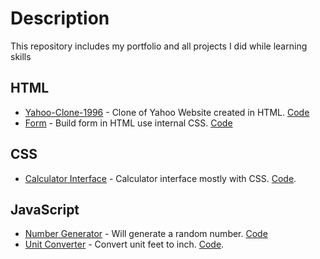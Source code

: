# Description
This repository includes my portfolio and all projects I did while learning skills


## HTML
- [Yahoo-Clone-1996](https://rohini-ranjanr.github.io/yahoo-clone-1996/yahoo_home.html) - Clone of Yahoo Website created in HTML. [Code](https://github.com/rohini-ranjanR/rohini-ranjanR.github.io/blob/main/yahoo-clone-1996/yahoo_home.html)
- [Form](https://rohini-ranjanr.github.io/form/form.html) - Build form in HTML use internal CSS. [Code](https://github.com/rohini-ranjanR/rohini-ranjanR.github.io/blob/main/form/form.html)


## CSS
- [Calculator Interface](https://rohini-ranjanr.github.io/CSS%20Projects/calculator/home.html) - Calculator interface mostly with CSS. [Code](https://github.com/rohini-ranjanR/rohini-ranjanR.github.io/tree/main/CSS%20Projects/calculator).


## JavaScript
- [Number Generator](https://rohini-ranjanr.github.io/Javascript%20Project/number%20generator/home.html) - Will generate a random number. [Code](https://github.com/rohini-ranjanR/rohini-ranjanR.github.io/blob/main/Javascript%20Project/number%20generator/home.html)
- [Unit Converter](https://rohini-ranjanr.github.io/Javascript%20Project/unit%20converter/home.html) - Convert unit feet to inch. [Code](https://github.com/rohini-ranjanR/rohini-ranjanR.github.io/tree/main/Javascript%20Project/unit%20converter).
